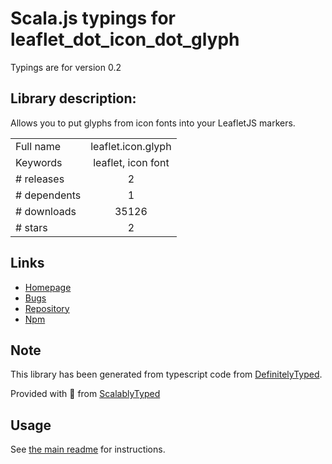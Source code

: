 
# Scala.js typings for leaflet_dot_icon_dot_glyph

Typings are for version 0.2

## Library description:
Allows you to put glyphs from icon fonts into your LeafletJS markers.

|                    |                 |
| ------------------ | :-------------: |
| Full name          | leaflet.icon.glyph |
| Keywords           | leaflet, icon font |
| # releases         | 2 |
| # dependents       | 1 |
| # downloads        | 35126 |
| # stars            | 2 |

## Links
- [Homepage](https://github.com/IvanSanchez/Leaflet.Icon.Glyph#readme)
- [Bugs](https://github.com/IvanSanchez/Leaflet.Icon.Glyph/issues)
- [Repository](https://github.com/IvanSanchez/Leaflet.Icon.Glyph)
- [Npm](https://www.npmjs.com/package/leaflet.icon.glyph)
    


## Note
This library has been generated from typescript code from [DefinitelyTyped](https://definitelytyped.org).

Provided with :purple_heart: from [ScalablyTyped](https://github.com/oyvindberg/ScalablyTyped)

## Usage
See [the main readme](../../readme.md) for instructions.


